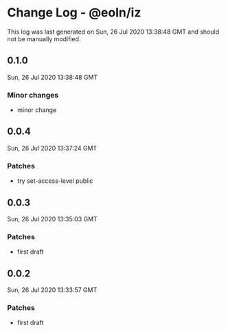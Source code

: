 # Change Log - @eoln/iz

This log was last generated on Sun, 26 Jul 2020 13:38:48 GMT and should not be manually modified.

## 0.1.0
Sun, 26 Jul 2020 13:38:48 GMT

### Minor changes

- minor change

## 0.0.4
Sun, 26 Jul 2020 13:37:24 GMT

### Patches

- try set-access-level public

## 0.0.3
Sun, 26 Jul 2020 13:35:03 GMT

### Patches

- first draft

## 0.0.2
Sun, 26 Jul 2020 13:33:57 GMT

### Patches

- first draft

